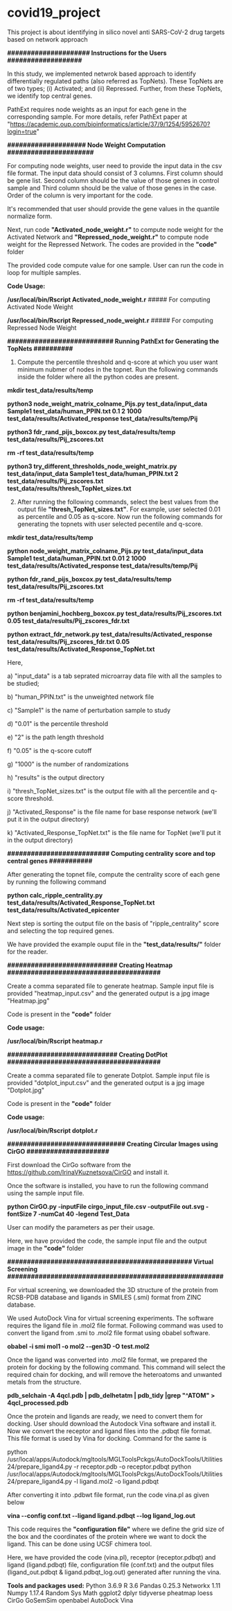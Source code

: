 # covid19_project
This project is about identifying in silico novel anti SARS-CoV-2 drug targets based on network approach

**##################### Instructions for the Users ###################**
  
In this study, we implemented netwrok based approach to identify differentially regulated paths (also referred as TopNets). These TopNets are of two types; (i) Activated; and (ii) Repressed. Further, from these TopNets, we identify top central genes.

PathExt requires node weights as an input for each gene in the corresponding sample. For more details, refer PathExt paper at "https://academic.oup.com/bioinformatics/article/37/9/1254/5952670?login=true"

**#################### Node Weight Computation ######################**

For computing node weights, user need to provide the input data in the csv file format. The input data should consist of 3 columns. First column should be gene list. Second column should be the value of those genes in control sample and Third column should be the value of those genes in the case. Order of the column is very important for the code.

It's recommended that user should provide the gene values in the quantile normalize form.

Next, run code **"Activated_node_weight.r"** to compute node weight for the Activated Network and **"Repressed_node_weight.r"** to compute node weight for the Repressed Network. The codes are provided in the **"code"** folder

The provided code compute value for one sample. User can run the code in loop for multiple samples.

**Code Usage:**

**/usr/local/bin/Rscript Activated_node_weight.r**      ##### For computing Activated Node Weight

**/usr/local/bin/Rscript Repressed_node_weight.r**      ##### For computing Repressed Node Weight


**########################### Running PathExt for Generating the TopNets ##########**

1. Compute the percentile threshold and q-score at which you user want minimum nubmer of nodes in the topnet. Run the following commands inside the folder where all the python codes are present.

**mkdir test_data/results/temp**

**python3 node_weight_matrix_colname_Pijs.py test_data/input_data Sample1 test_data/human_PPIN.txt 0.1 2 1000 test_data/results/Activated_response test_data/results/temp/Pij**

**python3 fdr_rand_pijs_boxcox.py test_data/results/temp test_data/results/Pij_zscores.txt**

**rm -rf test_data/results/temp**

**python3 try_different_thresholds_node_weight_matrix.py test_data/input_data Sample1 test_data/human_PPIN.txt 2 test_data/results/Pij_zscores.txt test_data/results/thresh_TopNet_sizes.txt**

2. After running the following commands, select the best values from the output file **"thresh_TopNet_sizes.txt"**. For example, user selected 0.01 as percentile and 0.05 as q-score. Now run the following commands for generating the topnets with user selected pecentile and q-score.

**mkdir test_data/results/temp**

**python node_weight_matrix_colname_Pijs.py test_data/input_data Sample1 test_data/human_PPIN.txt 0.01 2 1000 test_data/results/Activated_response test_data/results/temp/Pij**

**python fdr_rand_pijs_boxcox.py test_data/results/temp test_data/results/Pij_zscores.txt**

**rm -rf test_data/results/temp**

**python benjamini_hochberg_boxcox.py test_data/results/Pij_zscores.txt 0.05 test_data/results/Pij_zscores_fdr.txt**

**python extract_fdr_network.py test_data/results/Activated_response test_data/results/Pij_zscores_fdr.txt 0.05 test_data/results/Activated_Response_TopNet.txt**

Here,

a) "input_data" is a tab seprated microarray data file with all the samples to be studied;

b) "human_PPIN.txt" is the unweighted network file

c) "Sample1" is the name of perturbation sample to study

d) "0.01" is the percentile threshold

e) "2" is the path length threshold

f) "0.05" is the q-score cutoff

g) "1000" is the number of randomizations

h) "results" is the output directory

i) "thresh_TopNet_sizes.txt" is the output file with all the percentile and q-score threshold.

j) "Activated_Response" is the file name for base response network (we'll put it in the output directory)

k) "Activated_Response_TopNet.txt" is the file name for TopNet (we'll put it in the output directory)

**########################## Computing centrality score and top central genes ###########**

After generating the topnet file, compute the centrality score of each gene by running the following command

**python calc_ripple_centrality.py test_data/results/Activated_Response_TopNet.txt test_data/results/Activated_epicenter**

Next step is sorting the output file on the basis of "ripple_centrality" score and selecting the top required genes.

We have provided the example ouput file in the **"test_data/results/"** folder for the reader.

**############################ Creating Heatmap #######################################**

Create a comma separated file to generate heatmap. Sample input file is provided "heatmap_input.csv" and the generated output is a jpg image "Heatmap.jpg"

Code is present in the **"code"** folder

**Code usage:**

**/usr/local/bin/Rscript heatmap.r**

**############################ Creating DotPlot #######################################**

Create a comma separated file to generate Dotplot. Sample input file is provided "dotplot_input.csv" and the generated output is a jpg image "Dotplot.jpg"

Code is present in the **"code"** folder

**Code usage:**

**/usr/local/bin/Rscript dotplot.r**

**############################## Creating Circular Images using CirGO #####################**

First download the CirGo software from the https://github.com/IrinaVKuznetsova/CirGO and install it.

Once the software is installed, you have to run the following command using the sample input file.

**python CirGO.py -inputFile cirgo_input_file.csv -outputFile out.svg -fontSize 7 -numCat 40 -legend Test_Data**

User can modify the parameters as per their usage.

Here, we have provided the code, the sample input file and the output image in the **"code"** folder

**############################################### Virtual Screening #######################################################**

For virtual screening, we downloaded the 3D structure of the protein from RCSB-PDB database and ligands in SMILES (.smi) format from ZINC database.

We used AutoDock Vina for virtual screening experiments. The software requires the ligand file in .mol2 file format. Following command was used to convert the ligand from .smi to .mol2 file format using obabel software.

**obabel -i smi mol1 -o mol2 --gen3D -O test.mol2**

Once the ligand was converted into .mol2 file format, we prepared the protein for docking by the following command. This command will select the required chain for docking, and will remove the heteroatoms and unwanted metals from the structure.

**pdb_selchain -A 4qcl.pdb | pdb_delhetatm | pdb_tidy |grep "^ATOM" > 4qcl_processed.pdb**

Once the protein and ligands are ready, we need to convert them for docking. User should download the Autodock Vina software and install it.
Now we convert the receptor and ligand files into the .pdbqt file format. This file format is used by Vina for docking. Command for the same is

python /usr/local/apps/Autodock/mgltools/MGLToolsPckgs/AutoDockTools/Utilities24/prepare_ligand4.py -r receptor.pdb -o receptor.pdbqt
python /usr/local/apps/Autodock/mgltools/MGLToolsPckgs/AutoDockTools/Utilities24/prepare_ligand4.py -l ligand.mol2 -o ligand.pdbqt

After converting it into .pdbwt file format, run the code vina.pl as given below

**vina --config conf.txt --ligand ligand.pdbqt --log ligand_log.out**

This code requires the **"configuration file"** where we define the grid size of the box and the coordinates of the protein where we want to dock the ligand. This can be done using UCSF chimera tool.

Here, we have provided the code (vina.pl), receptor (receptor.pdbqt) and ligand (ligand.pdbqt) file, configuration file (conf.txt) and the output files (ligand_out.pdbqt & ligand.pdbqt_log.out) generated after running the vina.


**Tools and packages used:**
Python 3.6.9
R 3.6
Pandas 0.25.3
Networkx 1.11
Numpy 1.17.4
Random
Sys
Math
ggplot2
dplyr
tidyverse
pheatmap
loess
CirGo
GoSemSim
openbabel
AutoDock Vina
